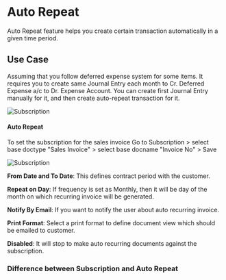 <!-- add-breadcrumbs -->
# Auto Repeat

Auto Repeat feature helps you create certain transaction automatically in a given time period.

## Use Case

Assuming that you follow deferred expense system for some items. It requires you to create same Journal Entry each month to Cr. Deferred Expense a/c to Dr. Expense Account. You can create first Journal Entry manually for it, and then create auto-repeat transaction for it.

<img class="screenshot" alt="Subscription" src="{{docs_base_url}}/assets/img/accounting/subscription.png">

#### Auto Repeat

To set the subscription for the sales invoice Go to Subscription > select base doctype "Sales Invoice" > select base docname "Invoice No" > Save

<img class="screenshot" alt="Subscription" src="{{docs_base_url}}/assets/img/accounting/subscription.gif">

**From Date and To Date**: This defines contract period with the customer.

**Repeat on Day**: If frequency is set as Monthly, then it will be day of the month on which recurring invoice will be generated.

**Notify By Email**: If you want to notify the user about auto recurring invoice.

**Print Format**: Select a print format to define document view which should be emailed to customer.

**Disabled**: It will stop to make auto recurring documents against the subscription.

### Difference between Subscription and Auto Repeat


